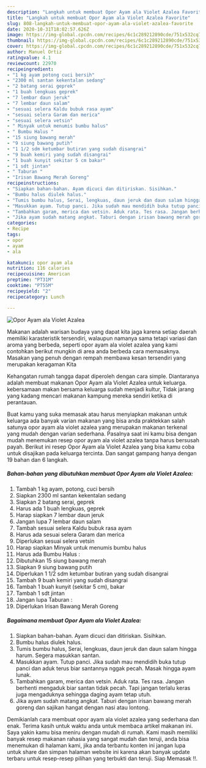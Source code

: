 ```yaml
---
description: "Langkah untuk membuat Opor Ayam ala Violet Azalea Favorite"
title: "Langkah untuk membuat Opor Ayam ala Violet Azalea Favorite"
slug: 808-langkah-untuk-membuat-opor-ayam-ala-violet-azalea-favorite
date: 2020-10-31T18:02:57.626Z
image: https://img-global.cpcdn.com/recipes/6c1c289212890cde/751x532cq70/opor-ayam-ala-violet-azalea-foto-resep-utama.jpg
thumbnail: https://img-global.cpcdn.com/recipes/6c1c289212890cde/751x532cq70/opor-ayam-ala-violet-azalea-foto-resep-utama.jpg
cover: https://img-global.cpcdn.com/recipes/6c1c289212890cde/751x532cq70/opor-ayam-ala-violet-azalea-foto-resep-utama.jpg
author: Manuel Ortiz
ratingvalue: 4.1
reviewcount: 22970
recipeingredient:
- "1 kg ayam potong cuci bersih"
- "2300 ml santan kekentalan sedang"
- "2 batang serai geprek"
- "1 buah lengkuas geprek"
- "7 lembar daun jeruk"
- "7 lembar daun salam"
- "sesuai selera Kaldu bubuk rasa ayam"
- "sesuai selera Garam dan merica"
- "sesuai selera vetsin"
- " Minyak untuk menumis bumbu halus"
- " Bumbu Halus "
- "15 siung bawang merah"
- "9 siung bawang putih"
- "1 1/2 sdm ketumbar butiran yang sudah disangrai"
- "9 buah kemiri yang sudah disangrai"
- "1 buah kunyit sekitar 5 cm bakar"
- "1 sdt jintan"
- " Taburan "
- "Irisan Bawang Merah Goreng"
recipeinstructions:
- "Siapkan bahan-bahan. Ayam dicuci dan ditiriskan. Sisihkan."
- "Bumbu halus diulek halus."
- "Tumis bumbu halus, Serai, lengkuas, daun jeruk dan daun salam hingga harum. Segera masukkan santan."
- "Masukkan ayam. Tutup panci. Jika sudah mau mendidih buka tutup panci dan aduk terus biar santannya nggak pecah. Masak hingga ayam lunak."
- "Tambahkan garam, merica dan vetsin. Aduk rata. Tes rasa. Jangan berhenti mengaduk biar santan tidak pecah. Tapi jangan terlalu keras juga mengaduknya sehingga daging ayam tetap utuh."
- "Jika ayam sudah matang angkat. Taburi dengan irisan bawang merah goreng dan sajikan hangat dengan nasi atau lontong."
categories:
- Recipe
tags:
- opor
- ayam
- ala

katakunci: opor ayam ala 
nutrition: 116 calories
recipecuisine: American
preptime: "PT31M"
cooktime: "PT55M"
recipeyield: "2"
recipecategory: Lunch

---
```



![Opor Ayam ala Violet Azalea](https://img-global.cpcdn.com/recipes/6c1c289212890cde/751x532cq70/opor-ayam-ala-violet-azalea-foto-resep-utama.jpg)

Makanan adalah warisan budaya yang dapat kita jaga karena setiap daerah memiliki karasteristik tersendiri, walaupun namanya sama tetapi variasi dan aroma yang berbeda, seperti opor ayam ala violet azalea yang kami contohkan berikut mungkin di area anda berbeda cara memasaknya. Masakan yang penuh dengan rempah membawa kesan tersendiri yang merupakan keragaman Kita



Kehangatan rumah tangga dapat diperoleh dengan cara simple. Diantaranya adalah membuat makanan Opor Ayam ala Violet Azalea untuk keluarga. kebersamaan makan bersama keluarga sudah menjadi kultur, Tidak jarang yang kadang mencari makanan kampung mereka sendiri ketika di perantauan.

Buat kamu yang suka memasak atau harus menyiapkan makanan untuk keluarga ada banyak varian makanan yang bisa anda praktekkan salah satunya opor ayam ala violet azalea yang merupakan makanan terkenal yang mudah dengan varian sederhana. Pasalnya saat ini kamu bisa dengan mudah menemukan resep opor ayam ala violet azalea tanpa harus bersusah payah.
Berikut ini resep Opor Ayam ala Violet Azalea yang bisa kamu coba untuk disajikan pada keluarga tercinta. Dan sangat gampang hanya dengan 19 bahan dan 6 langkah.


<!--inarticleads1-->

##### Bahan-bahan yang dibutuhkan membuat Opor Ayam ala Violet Azalea:

1. Tambah 1 kg ayam, potong, cuci bersih
1. Siapkan 2300 ml santan kekentalan sedang
1. Siapkan 2 batang serai, geprek
1. Harus ada 1 buah lengkuas, geprek
1. Harap siapkan 7 lembar daun jeruk
1. Jangan lupa 7 lembar daun salam
1. Tambah sesuai selera Kaldu bubuk rasa ayam
1. Harus ada sesuai selera Garam dan merica
1. Diperlukan sesuai selera vetsin
1. Harap siapkan  Minyak untuk menumis bumbu halus
1. Harus ada  Bumbu Halus :
1. Dibutuhkan 15 siung bawang merah
1. Siapkan 9 siung bawang putih
1. Diperlukan 1 1/2 sdm ketumbar butiran yang sudah disangrai
1. Tambah 9 buah kemiri yang sudah disangrai
1. Tambah 1 buah kunyit (sekitar 5 cm), bakar
1. Tambah 1 sdt jintan
1. Jangan lupa  Taburan :
1. Diperlukan Irisan Bawang Merah Goreng




<!--inarticleads2-->

##### Bagaimana membuat  Opor Ayam ala Violet Azalea:

1. Siapkan bahan-bahan. Ayam dicuci dan ditiriskan. Sisihkan.
1. Bumbu halus diulek halus.
1. Tumis bumbu halus, Serai, lengkuas, daun jeruk dan daun salam hingga harum. Segera masukkan santan.
1. Masukkan ayam. Tutup panci. Jika sudah mau mendidih buka tutup panci dan aduk terus biar santannya nggak pecah. Masak hingga ayam lunak.
1. Tambahkan garam, merica dan vetsin. Aduk rata. Tes rasa. Jangan berhenti mengaduk biar santan tidak pecah. Tapi jangan terlalu keras juga mengaduknya sehingga daging ayam tetap utuh.
1. Jika ayam sudah matang angkat. Taburi dengan irisan bawang merah goreng dan sajikan hangat dengan nasi atau lontong.




Demikianlah cara membuat opor ayam ala violet azalea yang sederhana dan enak. Terima kasih untuk waktu anda untuk membaca artikel makanan ini. Saya yakin kamu bisa meniru dengan mudah di rumah. Kami masih memiliki banyak resep makanan rahasia yang sangat mudah dan teruji, anda bisa menemukan di halaman kami, jika anda terbantu konten ini jangan lupa untuk share dan simpan halaman website ini karena akan banyak update terbaru untuk resep-resep pilihan yang terbukti dan teruji. Siap Memasak !!. 
